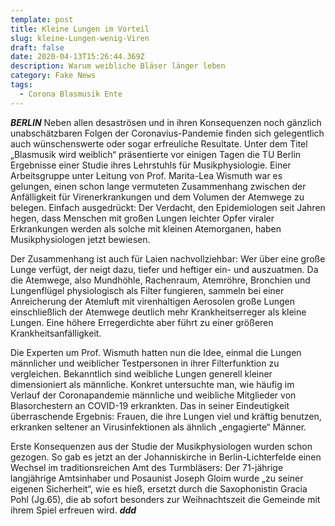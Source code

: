 ```yaml
---
template: post
title: Kleine Lungen im Vorteil
slug: kleine-Lungen-wenig-Viren
draft: false
date: 2020-04-13T15:26:44.369Z
description: Warum weibliche Bläser länger leben
category: Fake News
tags:
  - Corona Blasmusik Ente
---
```



***BERLIN*** Neben allen desaströsen und in ihren Konsequenzen noch gänzlich unabschätzbaren Folgen der Coronavius-Pandemie finden sich gelegentlich auch wünschenswerte oder sogar erfreuliche Resultate. Unter dem Titel „Blasmusik wird weiblich“ präsentierte vor einigen Tagen die TU Berlin Ergebnisse einer Studie ihres Lehrstuhls für Musikphysiologie. Einer Arbeitsgruppe unter Leitung von Prof. Marita-Lea Wismuth war es gelungen, einen schon lange vermuteten Zusammenhang zwischen der Anfälligkeit für Virenerkrankungen und dem Volumen der Atemwege zu belegen. Einfach ausgedrückt: Der Verdacht, den Epidemiologen seit Jahren hegen, dass Menschen mit großen Lungen leichter Opfer viraler Erkrankungen werden als solche mit kleinen Atemorganen, haben Musikphysiologen jetzt bewiesen.



Der Zusammenhang ist auch für Laien nachvollziehbar: Wer über eine große Lunge verfügt, der neigt dazu, tiefer und heftiger ein- und auszuatmen. Da die Atemwege, also Mundhöhle, Rachenraum, Atemröhre, Bronchien und Lungenflügel physiologisch als Filter fungieren, sammeln bei einer Anreicherung der Atemluft mit virenhaltigen Aerosolen große Lungen einschließlich der Atemwege deutlich mehr Krankheitserreger als kleine Lungen. Eine höhere Erregerdichte aber führt zu einer größeren Krankheitsanfälligkeit.



Die Experten um Prof. Wismuth hatten nun die Idee, einmal die Lungen männlicher und weiblicher Testpersonen in ihrer Filterfunktion zu vergleichen. Bekanntlich sind weibliche Lungen generell kleiner dimensioniert als männliche. Konkret untersuchte man, wie häufig im Verlauf der Coronapandemie männliche und weibliche Mitglieder von Blasorchestern an COVID-19 erkrankten. Das in seiner Eindeutigkeit überraschende Ergebnis: Frauen, die ihre Lungen viel und kräftig benutzen, erkranken seltener an Virusinfektionen als ähnlich „engagierte“ Männer.



Erste Konsequenzen aus der Studie der Musikphysiologen wurden schon gezogen. So gab es jetzt an der Johanniskirche in Berlin-Lichterfelde einen Wechsel im traditionsreichen Amt des Turmbläsers: Der 71-jährige langjährige Amtsinhaber und Posaunist Joseph Gloim wurde „zu seiner eigenen Sicherheit“, wie es hieß, ersetzt durch die Saxophonistin Gracia Pohl (Jg.65), die ab sofort besonders zur Weihnachtszeit die Gemeinde mit ihrem Spiel erfreuen wird.      ***ddd***